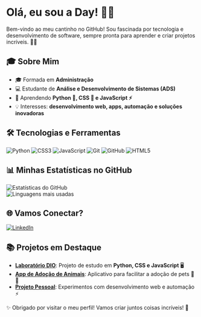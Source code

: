 # Olá, eu sou a Day! 👋✨

Bem-vindo ao meu cantinho no GitHub! Sou fascinada por tecnologia e desenvolvimento de software, sempre pronta para aprender e criar projetos incríveis. 🚀💡

## 🎓 Sobre Mim
- 🎓 Formada em **Administração**  
- 💻 Estudante de **Análise e Desenvolvimento de Sistemas (ADS)**  
- 🌱 Aprendendo **Python 🐍, CSS 🎨 e JavaScript ⚡**  
- 💡 Interesses: **desenvolvimento web, apps, automação e soluções inovadoras**  

## 🛠️ Tecnologias e Ferramentas
![Python](https://img.shields.io/badge/Python-000?style=for-the-badge&logo=python)
![CSS3](https://img.shields.io/badge/CSS3-000?style=for-the-badge&logo=css3)
![JavaScript](https://img.shields.io/badge/JavaScript-000?style=for-the-badge&logo=javascript)
![Git](https://img.shields.io/badge/Git-000?style=for-the-badge&logo=git)
![GitHub](https://img.shields.io/badge/GitHub-000?style=for-the-badge&logo=github)
![HTML5](https://img.shields.io/badge/HTML5-000?style=for-the-badge&logo=html5)

## 📊 Minhas Estatísticas no GitHub
![Estatísticas do GitHub](https://github-readme-stats.vercel.app/api?username=daystefhany&show_icons=true&theme=radical)  
![Linguagens mais usadas](https://github-readme-stats.vercel.app/api/top-langs/?username=daystefhany&layout=compact&theme=radical)

## 🌐 Vamos Conectar?
[![LinkedIn](https://img.shields.io/badge/LinkedIn-000?style=for-the-badge&logo=linkedin)](https://linkedin.com/in/dayanestefhany)  


## 📚 Projetos em Destaque
- [**Laboratório DIO**](#): Projeto de estudo em **Python, CSS e JavaScript** 🖥️  
- [**App de Adoção de Animais**](#): Aplicativo para facilitar a adoção de pets 🐶🐱  
- [**Projeto Pessoal**](#): Experimentos com desenvolvimento web e automação ⚡  

✨ Obrigado por visitar o meu perfil! Vamos criar juntos coisas incríveis! 🚀
